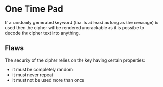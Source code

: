 # One Time Pad
If a randomly generated keyword (that is at least as long as the message) is
used then the cipher will be rendered uncrackable as it is possible to decode
the cipher text into anything.

## Flaws
The security of the cipher relies on the key having certain properties:
- it must be completely random
- it must never repeat
- it must not be used more than once
